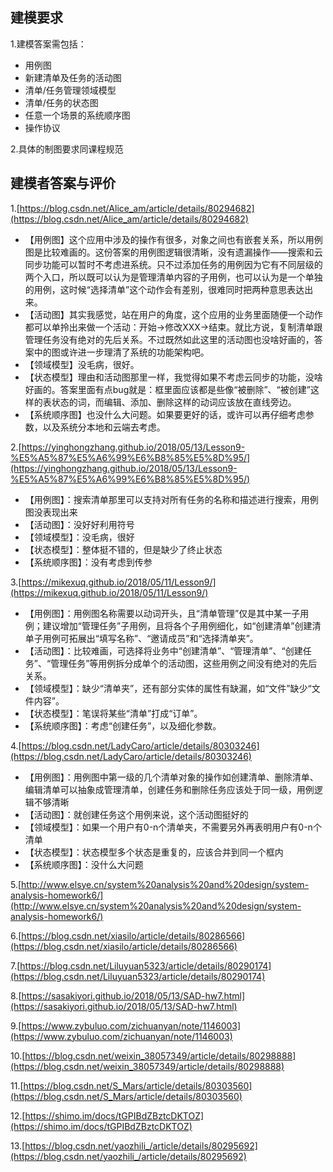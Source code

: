 ## 建模要求
1.建模答案需包括：
  - 用例图
  - 新建清单及任务的活动图
  - 清单/任务管理领域模型
  - 清单/任务的状态图
  - 任意一个场景的系统顺序图
  - 操作协议

2.具体的制图要求同课程规范

## 建模者答案与评价
1.[https://blog.csdn.net/Alice_am/article/details/80294682](https://blog.csdn.net/Alice_am/article/details/80294682)
  - 【用例图】这个应用中涉及的操作有很多，对象之间也有嵌套关系，所以用例图是比较难画的。这份答案的用例图逻辑很清晰，没有遗漏操作——搜索和云同步功能可以暂时不考虑进系统。只不过添加任务的用例因为它有不同层级的两个入口，所以既可以认为是管理清单内容的子用例，也可以认为是一个单独的用例，这时候“选择清单”这个动作会有差别，很难同时把两种意思表达出来。
  - 【活动图】其实我感觉，站在用户的角度，这个应用的业务里面随便一个动作都可以单拎出来做一个活动：开始->修改XXX->结束。就比方说，复制清单跟管理任务没有绝对的先后关系。不过既然如此这里的活动图也没啥好画的，答案中的图或许进一步理清了系统的功能架构吧。
  - 【领域模型】没毛病，很好。
  - 【状态模型】理由和活动图那里一样，我觉得如果不考虑云同步的功能，没啥好画的。答案里面有点bug就是：框里面应该都是些像“被删除”、“被创建”这样的表状态的词，而编辑、添加、删除这样的动词应该放在直线旁边。
  - 【系统顺序图】也没什么大问题。如果要更好的话，或许可以再仔细考虑参数，以及系统分本地和云端去考虑。

2.[https://yinghongzhang.github.io/2018/05/13/Lesson9-%E5%A5%87%E5%A6%99%E6%B8%85%E5%8D%95/](https://yinghongzhang.github.io/2018/05/13/Lesson9-%E5%A5%87%E5%A6%99%E6%B8%85%E5%8D%95/)

- 【用例图】：搜索清单那里可以支持对所有任务的名称和描述进行搜索，用例图没表现出来
- 【活动图】：没好好利用符号
- 【领域模型】：没毛病，很好
- 【状态模型】：整体挺不错的，但是缺少了终止状态
- 【系统顺序图】：没有考虑到传参

3.[https://mikexuq.github.io/2018/05/11/Lesson9/](https://mikexuq.github.io/2018/05/11/Lesson9/)

- 【用例图】：用例图名称需要以动词开头，且“清单管理”仅是其中某一子用例；建议增加“管理任务”子用例，且将各个子用例细化，如“创建清单”创建清单子用例可拓展出“填写名称”、“邀请成员”和“选择清单夹”。
- 【活动图】：比较难画，可选择将业务中“创建清单”、“管理清单”、“创建任务”、“管理任务”等用例拆分成单个的活动图，这些用例之间没有绝对的先后关系。
- 【领域模型】：缺少“清单夹”，还有部分实体的属性有缺漏，如“文件”缺少“文件内容”。
- 【状态模型】：笔误将某些“清单”打成“订单”。
- 【系统顺序图】：考虑“创建任务”，以及细化参数。

4.[https://blog.csdn.net/LadyCaro/article/details/80303246](https://blog.csdn.net/LadyCaro/article/details/80303246)

- 【用例图】：用例图中第一级的几个清单对象的操作如创建清单、删除清单、编辑清单可以抽象成管理清单，创建任务和删除任务应该处于同一级，用例逻辑不够清晰
- 【活动图】：就创建任务这个用例来说，这个活动图挺好的
- 【领域模型】：如果一个用户有0-n个清单夹，不需要另外再表明用户有0-n个清单
- 【状态模型】：状态模型多个状态是重复的，应该合并到同一个框内
- 【系统顺序图】：没什么大问题

5.[http://www.elsye.cn/system%20analysis%20and%20design/system-analysis-homework6/](http://www.elsye.cn/system%20analysis%20and%20design/system-analysis-homework6/)

6.[https://blog.csdn.net/xiasilo/article/details/80286566](https://blog.csdn.net/xiasilo/article/details/80286566)

7.[https://blog.csdn.net/Liluyuan5323/article/details/80290174](https://blog.csdn.net/Liluyuan5323/article/details/80290174)

8.[https://sasakiyori.github.io/2018/05/13/SAD-hw7.html](https://sasakiyori.github.io/2018/05/13/SAD-hw7.html)

9.[https://www.zybuluo.com/zichuanyan/note/1146003](https://www.zybuluo.com/zichuanyan/note/1146003)

10.[https://blog.csdn.net/weixin_38057349/article/details/80298888](https://blog.csdn.net/weixin_38057349/article/details/80298888)

11.[https://blog.csdn.net/S_Mars/article/details/80303560](https://blog.csdn.net/S_Mars/article/details/80303560)

12.[https://shimo.im/docs/tGPIBdZBztcDKTOZ](https://shimo.im/docs/tGPIBdZBztcDKTOZ)

13.[https://blog.csdn.net/yaozhili_/article/details/80295692](https://blog.csdn.net/yaozhili_/article/details/80295692)
